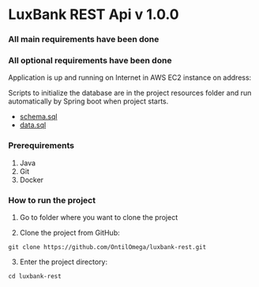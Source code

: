 LuxBank REST Api v 1.0.0
====

### All main requirements have been done

### All optional requirements have been done

Application is up and running on Internet in AWS EC2 instance on address:


Scripts to initialize the database are in the project resources folder and run automatically by Spring boot when project starts.
 - [schema.sql](src/main/resources/schema.sql)
 - [data.sql](src/main/resources/data.sql)

### Prerequirements

1. Java
2. Git
3. Docker

### How to run the project
1. Go to folder where you want to clone the project

2. Clone the project from GitHub:
```
git clone https://github.com/OntilOmega/luxbank-rest.git 
```
3. Enter the project directory:
```
cd luxbank-rest
```
